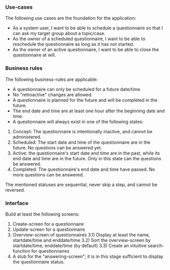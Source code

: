 ### Use-cases
The following use cases are the foundation for the application:
- As a system user, I want to be able to schedule a questionnaire so that I can ask my target group about a topic/case.
- As the owner of a scheduled questionnaire, I want to be able to reschedule the questionnaire as long as it has not started.
- As the owner of an active questionnaire, I want to be able to close the questionnaire at will.


### Business rules
The following business-rules are applicable:
- A questionnaire can only be scheduled for a future date/time.
- No "retroactive" changes are allowed.
- A questionnaire is planned for the future and will be completed in the future.
- The end date and time are at least one hour after the beginning date and time.
- A questionnaire will always exist in one of the following states:
1) Concept: The questionnaire is intentionally inactive, and cannot be administered.
2) Scheduled: The start date and time of the questionnaire are in the future. No questions can be answered yet.
3) Active: the questionnaire's start date and time are in the past, while its end date and time are in the future. Only in this state can the questions be answered.
4) Completed: The questionnaire's end date and time have passed. No more questions can be answered.

The mentioned statuses are sequential, never skip a step, and cannot be reversed.

### Interface
Build at least the following screens:
1) Create-screen for a questionnaire
2) Update-screen for a questionnaire
3) Overview-screen of questionnaires
3.1) Display at least the name, startdate/time and enddate/time
3.2) Sort the overview-screen by startdate/time, enddate/time (by default)
3.3) Create an intuitive search-function for questionnaires
4) A stub for the "answering-screen"; it is in this stage sufficient to display the questionnaire status.
